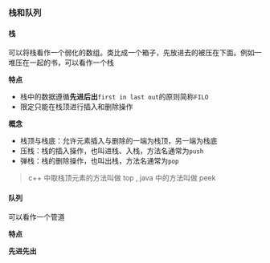### 栈和队列

#### 栈

可以将栈看作一个弱化的数组。类比成一个箱子，先放进去的被压在下面。例如一堆压在一起的书，可以看作一个栈

**特点**

- 栈中的数据遵循**先进后出**`first in last out`的原则简称`FILO`
- 限定只能在栈顶进行插入和删除操作

**概念**

- 栈顶与栈底：允许元素插入与删除的一端为栈顶，另一端为栈底
- 压栈：栈的插入操作，也叫进栈、入栈，方法名通常为`push`
- 弹栈：栈的删除操作，也叫出栈，方法名通常为`pop`


> c++ 中取栈顶元素的方法叫做 top , java 中的方法叫做 peek


#### 队列

可以看作一个管道

**特点**

**先进先出**

